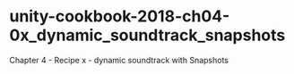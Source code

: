 # unity-cookbook-2018-ch04-0x_dynamic_soundtrack_snapshots
Chapter 4 - Recipe x - dynamic soundtrack with Snapshots
